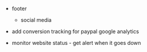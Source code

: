 -   footer

    -   social media

-   add conversion tracking for paypal google analytics

-   monitor website status - get alert when it goes down
